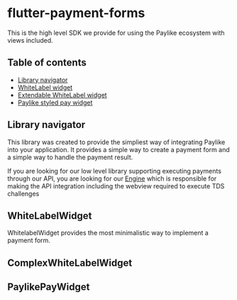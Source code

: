 # flutter-payment-forms
This is the high level SDK we provide for using the Paylike ecosystem with views included.

## Table of contents
* [Library navigator](#library-navigator)
* [WhiteLabel widget](#whitelabelwidget)
* [Extendable WhiteLabel widget](#complexwhitelabelwidget)
* [Paylike styled pay widget](#paylikepaywidget)

## Library navigator

This library was created to provide the simpliest way of integrating Paylike into your application. It provides a simple way to create a payment form and a simple way to handle the payment result.

If you are looking for our low level library supporting executing payments through our API, you are looking for our [Engine](https://github.com/paylike/flutter-engine) which is responsible for making the API integration including the webview required to execute TDS challenges

## WhiteLabelWidget

WhitelabelWidget provides the most minimalistic way to implement a payment form.



## ComplexWhiteLabelWidget

## PaylikePayWidget
